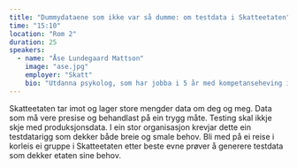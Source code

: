 ```yaml
---
title: "Dummydataene som ikke var så dumme: om testdata i Skatteetaten"
time: "15:10"
location: "Rom 2"
duration: 25
speakers:
  - name: "Åse Lundegaard Mattson"
    image: "ase.jpg"
    employer: "Skatt"
    bio: "Utdanna psykolog, som har jobba i 5 år med kompetanseheving i helse- og omsorgssektoren. Omskolerte meg til utviklar for 3 år sidan."
---
```


Skatteetaten tar imot og lager store mengder data om deg og meg. Data som må vere presise og behandlast på ein trygg måte. Testing skal ikkje skje med produksjonsdata. I ein stor organisasjon krevjar dette ein testdatarigg som dekker både breie og smale behov. Bli med på ei reise i korleis ei gruppe i Skatteetaten etter beste evne prøver å generere testdata som dekker etaten sine behov.
